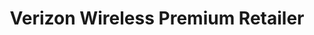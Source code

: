 ---
title: "Verizon Wireless Premium Retailer"
url: /ridgewood/verizon-wireless-premium-retailer/
shop: mobile phone
---